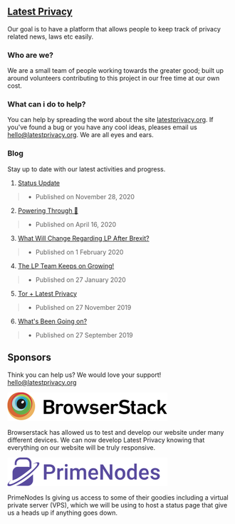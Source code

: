 ## [Latest Privacy](https://latestprivacy.com/)
Our goal is to have a platform that allows people to keep track of privacy related news, laws etc easily.

### Who are we?
We are a small team of people working towards the greater good; built up around volunteers contributing to this project in our free time at our own cost.

### What can i do to help?
You can help by spreading the word about the site [latestprivacy.org](https://latestprivacy.org). If you've found a bug or you have any cool ideas, pleases email us [hello@latestprivacy.org](mailto:hello@latestprivacy.org). We are all eyes and ears. 

### Blog
Stay up to date with our latest activities and progress.

1. [Status Update](https://opencollective.com/latestprivacy/updates/status-update) 
> - Published on November 28, 2020
2. [Powering Through 💪](https://opencollective.com/latestprivacy/updates/powering-through) 
> - Published on April 16, 2020
3. [What Will Change Regarding LP After Brexit?](https://opencollective.com/latestprivacy/updates/what-is-going-to-change-after-brexit) 
> - Published on 1 February 2020
4. [The LP Team Keeps on Growing!](https://opencollective.com/latestprivacy/updates/the-latest-privacy-team-keeps-on-growing) 
> - Published on 27 January  2020
5. [Tor + Latest Privacy](https://opencollective.com/latestprivacy/updates/next-level-privacy-with-tor) 
> - Published on 27 November 2019
6. [What's Been Going on?](https://opencollective.com/latestprivacy/updates/whats-been-going-on) 
> - Published on 27 September 2019

## Sponsors
Think you can help us? We would love your support! [hello@latestprivacy.org](mailto:hello@latestprivacy.org)

[![Browserstack](https://raw.githubusercontent.com/LatestPrivacy/website/b78a61267bd34c383ecd779ed94b43952ece66ca/src/assets/sponsors/browerstack.svg)](http://www.browserstack.com/)

Browserstack has allowed us to test and develop our website under many different devices. We can now develop Latest Privacy knowing that everything on our website will be truly responsive.

[![PrimeNodes](https://raw.githubusercontent.com/LatestPrivacy/website/b78a61267bd34c383ecd779ed94b43952ece66ca/src/assets/sponsors/primenodes.svg)](https://primenodes.com)

PrimeNodes Is giving us access to some of their goodies including a virtual private server (VPS), which we will be using to host a status page that give us a heads up if anything goes down.
